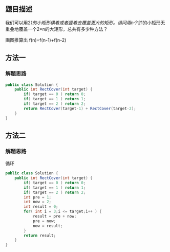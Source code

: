 ## 题目描述
我们可以用2*1的小矩形横着或者竖着去覆盖更大的矩形。请问用n个2*1的小矩形无重叠地覆盖一个2*n的大矩形，总共有多少种方法？

画图推算出  f(n)=f(n-1)+f(n-2)


## 方法一
### 解题思路
```java
public class Solution { 
    public int RectCover(int target) { 
        if( target == 0 ) return 0; 
        if( target == 1 ) return 1; 
        if( target == 2 ) return 2; 
        return RectCover(target-1) + RectCover(target-2); 
    } 
}
```

## 方法二
### 解题思路
循环
```java
public class Solution {
    public int RectCover(int target) { 
        if( target == 0 ) return 0; 
        if( target == 1 ) return 1; 
        if( target == 2 ) return 2; 
        int pre = 1; 
        int now = 2; 
        int result = 0; 
        for( int i = 3;i <= target;i++ ) { 
            result = pre + now; 
            pre = now; 
            now = result; 
        } 
        return result; 
    } 
}
```
